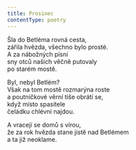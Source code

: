 ```yaml
---
title: Prosinec
contentType: poetry
---
```


Šla do Betléma rovná cesta,  
zářila hvězda, všechno bylo prosté.  
A za nábožných písní  
sny otců našich věčně putovaly  
po starém mostě.

  

Byl, nebyl Betlém?  
Však na tom mostě rozmarýna roste  
a poutníčkové věrní tiše obrátí se,  
když místo spasitele  
čeládku chlévní najdou.

  

A vracejí se domů s vírou,  
že za rok hvězda stane jistě nad Betlémem  
a ta již neoklame.
